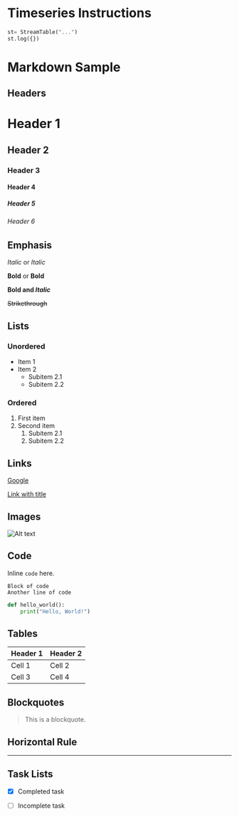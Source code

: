 # Timeseries Instructions


```python
st= StreamTable("...")
st.log({})
```

# Markdown Sample

## Headers

# Header 1
## Header 2
### Header 3
#### Header 4
##### Header 5
###### Header 6

## Emphasis

*Italic* or _Italic_

**Bold** or __Bold__

**Bold and _Italic_**

~~Strikethrough~~

## Lists

### Unordered

* Item 1
* Item 2
  * Subitem 2.1
  * Subitem 2.2

### Ordered

1. First item
2. Second item
   1. Subitem 2.1
   2. Subitem 2.2

## Links

[Google](https://www.google.com)

[Link with title](https://www.google.com "Google's Homepage")

## Images

![Alt text](https://via.placeholder.com/150 "Sample Image")

## Code

Inline `code` here.

```
Block of code
Another line of code
```

```python
def hello_world():
    print("Hello, World!")
```

## Tables

| Header 1 | Header 2 |
|----------|----------|
| Cell 1   | Cell 2   |
| Cell 3   | Cell 4   |

## Blockquotes

> This is a blockquote.

## Horizontal Rule

---

## Task Lists

- [x] Completed task
- [ ] Incomplete task

